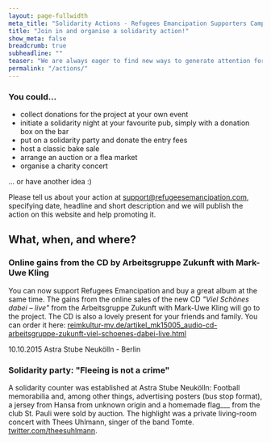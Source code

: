 ```yaml
---
layout: page-fullwidth
meta_title: "Solidarity Actions - Refugees Emancipation Supporters Campaign"
title: "Join in and organise a solidarity action!"
show_meta: false
breadcrumb: true
subheadline: ""
teaser: "We are always eager to find new ways to generate attention for Refugees Emancipation and to collect more donations. Here's another way for you to contribute: solidarity actions!"
permalink: "/actions/"
---
```


### You could...
- collect donations for the project at your own event
- initiate a solidarity night at your favourite pub, simply with a donation box on the bar   
- put on a solidarity party and donate the entry fees
- host a classic bake sale
- arrange an auction or a flea market
- organise a charity concert

... or have another idea :)

Please tell us about your action at  [support@refugeesemancipation.com](mailto:support@refugeesemancipation.com), specifying date, headline and short description and we will publish the action on this website and help promoting it.

## What, when, and where?

### Online gains from the CD by Arbeitsgruppe Zukunft with Mark-Uwe Kling
You can now support Refugees Emancipation and buy a great album at the same time. The gains from the online sales of the new CD _"Viel Schönes dabei – live"_ from the Arbeitsgruppe Zukunft with Mark-Uwe Kling will go to the project. The CD is also a lovely present for your friends and family. You can order it here: [reimkultur-mv.de/artikel_mk15005_audio-cd-arbeitsgruppe-zukunft-viel-schoenes-dabei-live.html](https://www.reimkultur-mv.de/artikel_mk15005_audio-cd-arbeitsgruppe-zukunft-viel-schoenes-dabei-live.html)

<p class="subheadline subheader">10.10.2015 Astra Stube Neukölln - Berlin</p>

<h3 class="t0">Solidarity party: "Fleeing is not a crime"</h3>

A solidarity counter was established at Astra Stube Neukölln: Football memorabilia and, among other things, advertising posters (bus stop format), a jersey from Hansa from unknown origin and a homemade flag___ from the club St. Pauli were sold by auction. The highlight was a private living-room concert with Thees Uhlmann, singer of the band Tomte.  [twitter.com/theesuhlmann](https://twitter.com/theesuhlmann).
